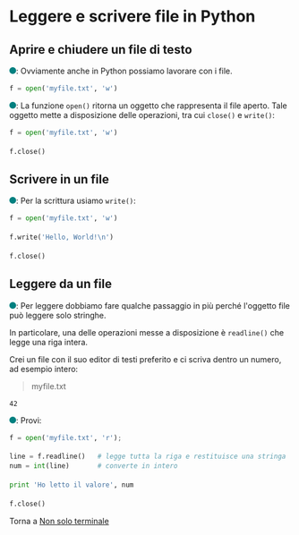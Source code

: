 # Leggere e scrivere file in Python

## Aprire e chiudere un file di testo

![](../../images/people/tess.png): Ovviamente anche in Python
possiamo lavorare con i file.

```py
f = open('myfile.txt', 'w')
```

![](../../images/people/tess.png): La funzione `open()` ritorna un oggetto
che rappresenta il file aperto. Tale oggetto mette
a disposizione delle operazioni, tra cui `close()` e  `write()`:


```py
f = open('myfile.txt', 'w')

f.close()
```

## Scrivere in un file

![](../../images/people/tess.png): Per la scrittura usiamo `write()`:

```py
f = open('myfile.txt', 'w')

f.write('Hello, World!\n')

f.close()
```

## Leggere da un file

![](../../images/people/tess.png): Per leggere dobbiamo fare qualche passaggio
in più perché l'oggetto file può leggere solo stringhe.

In particolare, una delle operazioni
messe a disposizione è `readline()` che legge una riga intera.

Crei un file con il suo editor di testi preferito
e ci scriva dentro un numero, ad esempio intero:

> myfile.txt

```
42
```

![](../../images/people/tess.png): Provi:

```py
f = open('myfile.txt', 'r');

line = f.readline()   # legge tutta la riga e restituisce una stringa
num = int(line)       # converte in intero

print 'Ho letto il valore', num

f.close()
```

Torna a [Non solo terminale](part-ii/summary.md)
